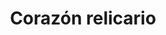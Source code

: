 ---
title: Corazón relicario
date: 
draft: false

# descripcion
description : Dije de plata

materials: Plata 925

color: Plateado

dimensions: 1,6cm x 2cm

code: 02-14-0235

type: "Dijes"

categories: []

# Images
# first image will be shown in the product page
images:
  # - image: "images/path_to_image"
  # La ubicacion de las imagenes es imagenes/Dijes/Dijes.Plata/02-14-0235-corazon-relicario
  - image: "./images/dijes/plata/02-14-0235-corazon-relicario.JPG"
---